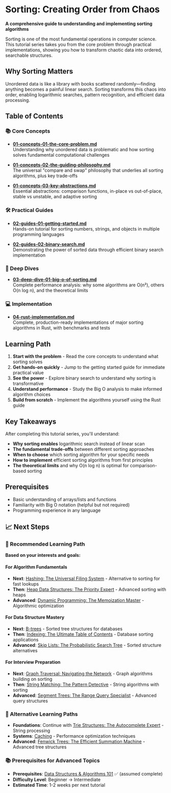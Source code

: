 # Sorting: Creating Order from Chaos

**A comprehensive guide to understanding and implementing sorting algorithms**

Sorting is one of the most fundamental operations in computer science. This tutorial series takes you from the core problem through practical implementations, showing you how to transform chaotic data into ordered, searchable structures.

## Why Sorting Matters

Unordered data is like a library with books scattered randomly—finding anything becomes a painful linear search. Sorting transforms this chaos into order, enabling logarithmic searches, pattern recognition, and efficient data processing.

## Table of Contents

### 📚 Core Concepts

- **[01-concepts-01-the-core-problem.md](01-concepts-01-the-core-problem.md)**  
  Understanding why unordered data is problematic and how sorting solves fundamental computational challenges

- **[01-concepts-02-the-guiding-philosophy.md](01-concepts-02-the-guiding-philosophy.md)**  
  The universal "compare and swap" philosophy that underlies all sorting algorithms, plus key trade-offs

- **[01-concepts-03-key-abstractions.md](01-concepts-03-key-abstractions.md)**  
  Essential abstractions: comparison functions, in-place vs out-of-place, stable vs unstable, and adaptive sorting

### 🛠️ Practical Guides

- **[02-guides-01-getting-started.md](02-guides-01-getting-started.md)**  
  Hands-on tutorial for sorting numbers, strings, and objects in multiple programming languages

- **[02-guides-02-binary-search.md](02-guides-02-binary-search.md)**  
  Demonstrating the power of sorted data through efficient binary search implementation

### 🧠 Deep Dives

- **[03-deep-dive-01-big-o-of-sorting.md](03-deep-dive-01-big-o-of-sorting.md)**  
  Complete performance analysis: why some algorithms are O(n²), others O(n log n), and the theoretical limits

### 💻 Implementation

- **[04-rust-implementation.md](04-rust-implementation.md)**  
  Complete, production-ready implementations of major sorting algorithms in Rust, with benchmarks and tests

## Learning Path

1. **Start with the problem** - Read the core concepts to understand what sorting solves
2. **Get hands-on quickly** - Jump to the getting started guide for immediate practical value
3. **See the power** - Explore binary search to understand why sorting is transformative
4. **Understand performance** - Study the Big O analysis to make informed algorithm choices
5. **Build from scratch** - Implement the algorithms yourself using the Rust guide

## Key Takeaways

After completing this tutorial series, you'll understand:

- **Why sorting enables** logarithmic search instead of linear scan
- **The fundamental trade-offs** between different sorting approaches
- **When to choose** which sorting algorithm for your specific needs
- **How to implement** efficient sorting algorithms from first principles
- **The theoretical limits** and why O(n log n) is optimal for comparison-based sorting

## Prerequisites

- Basic understanding of arrays/lists and functions
- Familiarity with Big O notation (helpful but not required)
- Programming experience in any language

## 📈 Next Steps

### 🎯 Recommended Learning Path
**Based on your interests and goals:**

#### For Algorithm Fundamentals
- **Next**: [Hashing: The Universal Filing System](../hashing-the-universal-filing-system/README.md) - Alternative to sorting for fast lookups
- **Then**: [Heap Data Structures: The Priority Expert](../heap-data-structures-the-priority-expert/README.md) - Advanced sorting with heaps
- **Advanced**: [Dynamic Programming: The Memoization Master](../dynamic-programming-the-memoization-master/README.md) - Algorithmic optimization

#### For Data Structure Mastery
- **Next**: [B-trees](../b-trees/README.md) - Sorted tree structures for databases
- **Then**: [Indexing: The Ultimate Table of Contents](../indexing-the-ultimate-table-of-contents/README.md) - Database sorting applications
- **Advanced**: [Skip Lists: The Probabilistic Search Tree](../skip-lists-the-probabilistic-search-tree/README.md) - Sorted structure alternatives

#### For Interview Preparation
- **Next**: [Graph Traversal: Navigating the Network](../graph-traversal-navigating-the-network/README.md) - Graph algorithms building on sorting
- **Then**: [String Matching: The Pattern Detective](../string-matching-the-pattern-detective/README.md) - String algorithms with sorting
- **Advanced**: [Segment Trees: The Range Query Specialist](../segment-trees-the-range-query-specialist/README.md) - Advanced query structures

### 🔗 Alternative Learning Paths
- **Foundations**: Continue with [Trie Structures: The Autocomplete Expert](../trie-structures-the-autocomplete-expert/README.md) - String processing
- **Systems**: [Caching](../caching/README.md) - Performance optimization techniques
- **Advanced**: [Fenwick Trees: The Efficient Summation Machine](../fenwick-trees-the-efficient-summation-machine/README.md) - Advanced tree structures

### 📚 Prerequisites for Advanced Topics
- **Prerequisites**: [Data Structures & Algorithms 101](../data-structures-algorithms-101/README.md) ✅ (assumed complete)
- **Difficulty Level**: Beginner → Intermediate
- **Estimated Time**: 1-2 weeks per next tutorial